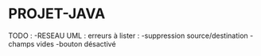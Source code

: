 # PROJET-JAVA
TODO : 
-RESEAU
UML : erreurs à lister :
    -suppression source/destination
    -champs vides
    -bouton désactivé